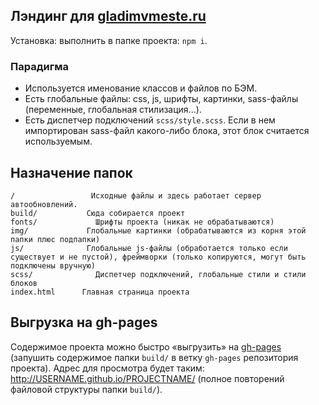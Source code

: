 ## Лэндинг для [gladimvmeste.ru](http://gladimvmeste.ru/)

Установка: выполнить в папке проекта: `npm i`.

### Парадигма

- Используется именование классов и файлов по БЭМ.
- Есть глобальные файлы: css, js, шрифты, картинки, sass-файлы (переменные, глобальная стилизация...).
- Есть диспетчер подключений `scss/style.scss`. Если в нем импортирован sass-файл какого-либо блока, этот блок считается используемым.


## Назначение папок

```
/				  Исходные файлы и здесь работает сервер автообновлений.
build/			 Сюда собирается проект
fonts/      	   Шрифты проекта (никак не обрабатываются)
img/          	 Глобальные картинки (обрабатываются из корня этой папки плюс подпапки)
js/           	 Глобальные js-файлы (обработается только если существует и не пустой), фреймворки (только копируются, могут быть подключены вручную)
scss/              Диспетчер подключений, глобальные стили и стили блоков
index.html 		Главная страница проекта

```


## Выгрузка на gh-pages

Содержимое проекта можно быстро «выгрузить» на [gh-pages](https://help.github.com/articles/user-organization-and-project-pages/#project-pages) (запушить содержимое папки `build/` в ветку `gh-pages` репозитория проекта). Адрес для просмотра будет таким: http://USERNAME.github.io/PROJECTNAME/ (полное повторений файловой структуры папки `build/`).
